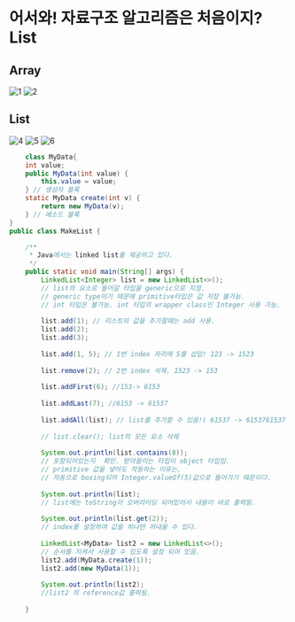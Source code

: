 어서와! 자료구조 알고리즘은 처음이지? List
=======================================

Array
-------------
![1](https://user-images.githubusercontent.com/102513932/171852670-5c65fd2b-a82d-485f-b10c-ef855fddec3e.png)
![2](https://user-images.githubusercontent.com/102513932/171852679-141803a4-222d-4286-9816-e7f919127032.png)

List
-------------------
![4](https://user-images.githubusercontent.com/102513932/171852685-a8f20ec5-b4e0-4c4d-8386-a75f73d3b55e.png)
![5](https://user-images.githubusercontent.com/102513932/171852694-f7a659cd-3417-4c0a-8c5c-fb467b4d2f6e.png)
![6](https://user-images.githubusercontent.com/102513932/171852697-f35c4d1f-8257-4bc9-8fc2-e0b123e5e985.png)

```java
    class MyData{
	int value;
	public MyData(int value) {
		this.value = value;
	} // 생성자 블록
	static MyData create(int v) {
		return new MyData(v);
	} // 메소드 블록
}
public class MakeList {

	/**
	 * Java에서는 linked list를 제공하고 있다.
	 */
	public static void main(String[] args) {
		LinkedList<Integer> list = new LinkedList<>();
		// list의 요소로 들어갈 타입을 generic으로 지정.
		// generic type이기 때문에 primitive타입은 값 저장 불가능.
		// int 타입은 불가능. int 타입의 wrapper class인 Integer 사용 가능.
		
		list.add(1); // 리스트의 값을 추가할때는 add 사용.
		list.add(2);
		list.add(3);
		
		list.add(1, 5); // 1번 index 자리에 5를 삽입! 123 -> 1523
	
		list.remove(2); // 2번 index 삭제. 1523 -> 153
		
		list.addFirst(6); //153-> 6153
		
		list.addLast(7); //6153 -> 61537
		
		list.addAll(list); // list를 추가할 수 있음!( 61537 -> 6153761537 
		
		// list.clear(); list의 모든 요소 삭제
		
		System.out.println(list.contains(8)); 
		// 포함되어있는지  확인. 받아들이는 타입이 object 타입임.
		// primitive 값을 넣어도 작동하는 이유는,
		// 자동으로 boxing되어 Integer.valueOf(5)값으로 들어가기 때문이다.
		
		System.out.println(list);
		// list에는 toString이 오버라이딩 되어있어서 내용이 바로 출력됨.
		
		System.out.println(list.get(2));
		// index를 설정하여 값을 하나만 꺼내올 수 있다.
		
		LinkedList<MyData> list2 = new LinkedList<>();
		// 순서를 지켜서 사용할 수 있도록 설정 되어 있음.
		list2.add(MyData.create(1));
		list2.add(new MyData(1));
		
		System.out.println(list2);
		//list2 의 reference값 출력됨. 
	
	}
```

